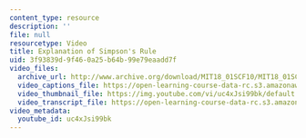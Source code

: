 ```yaml
---
content_type: resource
description: ''
file: null
resourcetype: Video
title: Explanation of Simpson's Rule
uid: 3f93839d-9f46-0a25-b64b-99e79eaadd7f
video_files:
  archive_url: http://www.archive.org/download/MIT18_01SCF10/MIT18_01SCF10Rec_48_300k.mp4
  video_captions_file: https://open-learning-course-data-rc.s3.amazonaws.com/18-01sc-single-variable-calculus-fall-2010/275dc087ae325d6b947145f001616589_uc4xJsi99bk.vtt
  video_thumbnail_file: https://img.youtube.com/vi/uc4xJsi99bk/default.jpg
  video_transcript_file: https://open-learning-course-data-rc.s3.amazonaws.com/18-01sc-single-variable-calculus-fall-2010/4c6f69e8536da53a127ccf4434f9dbc7_uc4xJsi99bk.pdf
video_metadata:
  youtube_id: uc4xJsi99bk
---
```

